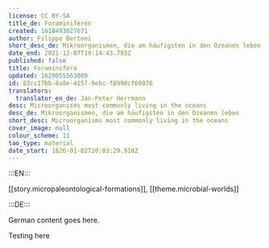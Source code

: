 ```yaml
---
license: CC BY-SA
title_de: Foraminiferen
created: 1618493027671
author: Filippo Bertoni
short_desc_de: Mikroorganismen, die am häufigsten in den Ozeanen leben
date_end: 2021-12-07T19:14:43.793Z
published: false
title: Foraminifera
updated: 1620055563009
id: 83cc17bb-8a8e-4157-9ebc-f0990cf60076
translators:
  translator_en_de: Jan-Peter Herrmann
desc: Microorganisms most commonly living in the oceans
desc_de: Mikroorganismen, die am häufigsten in den Ozeanen leben
short_desc: Microorganisms most commonly living in the oceans
cover_image: null
colour_scheme: 11
tao_type: material
date_start: 1826-01-02T20:03:29.910Z
---
```


:::EN:::

[[story.micropaleontological-formations]], [[theme.microbial-worlds]]

:::DE:::

German content goes here.

Testing here
